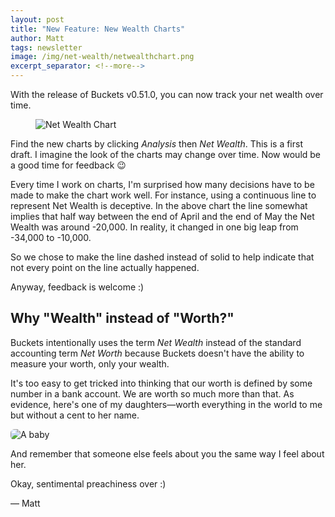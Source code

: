 ```yaml
---
layout: post
title: "New Feature: New Wealth Charts"
author: Matt
tags: newsletter
image: /img/net-wealth/netwealthchart.png
excerpt_separator: <!--more-->
---
```


With the release of Buckets v0.51.0, you can now track your net wealth over time.

<figure>
<img alt="Net Wealth Chart" src="{{ site.url }}/img/net-wealth/netwealthchart.png"/>
</figure>

<!--more-->

Find the new charts by clicking *Analysis* then *Net Wealth*.  This is a first draft.  I imagine the look of the charts may change over time. Now would be a good time for feedback :wink:

Every time I work on charts, I'm surprised how many decisions have to be made to make the chart work well.  For instance, using a continuous line to represent Net Wealth is deceptive.  In the above chart the line somewhat implies that half way between the end of April and the end of May the Net Wealth was around -20,000.  In reality, it changed in one big leap from -34,000 to -10,000.

So we chose to make the line dashed instead of solid to help indicate that not every point on the line actually happened.

Anyway, feedback is welcome :)

## Why "Wealth" instead of "Worth?"

Buckets intentionally uses the term *Net Wealth* instead of the standard accounting term *Net Worth* because Buckets doesn't have the ability to measure your worth, only your wealth.

It's too easy to get tricked into thinking that our worth is defined by some number in a bank account.  We are worth so much more than that.  As evidence, here's one of my daughters&mdash;worth everything in the world to me but without a cent to her name.

<img alt="A baby" src="{{site.url}}/img/net-wealth/baby.jpg" style="border-radius: 6px;"/>

And remember that someone else feels about you the same way I feel about her.

Okay, sentimental preachiness over :)

&mdash; Matt
